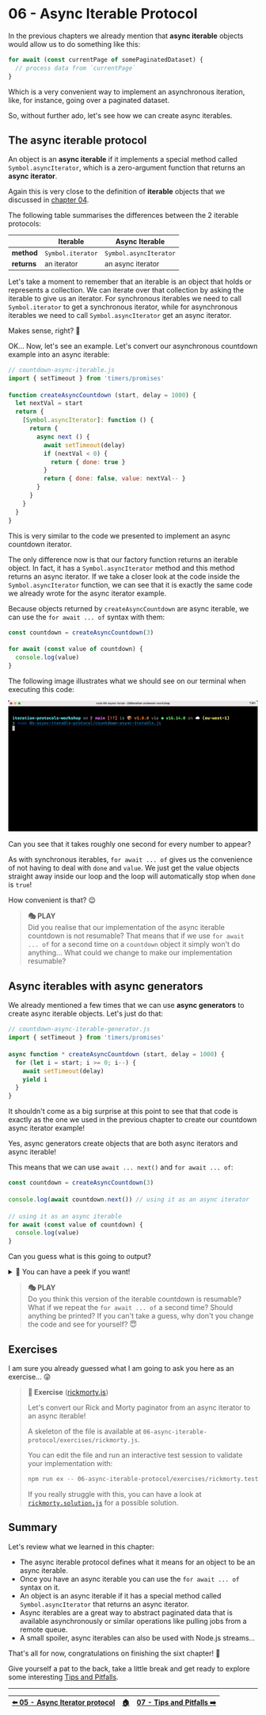 # 06 - Async Iterable Protocol

In the previous chapters we already mention that **async iterable** objects would allow us to do something like this:

```js
for await (const currentPage of somePaginatedDataset) {
  // process data from `currentPage`
}
```

Which is a very convenient way to implement an asynchronous iteration, like, for instance, going over a paginated dataset.

So, without further ado, let's see how we can create async iterables.


## The async iterable protocol

An object is an **async iterable** if it implements a special method called `Symbol.asyncIterator`, which is a zero-argument function that returns an **async iterator**.

Again this is very close to the definition of **iterable** objects that we discussed in [chapter 04](/04-iterable-protocol/README.md).

The following table summarises the differences between the 2 iterable protocols:

|             | **Iterable**      | **Async Iterable**     |
|-------------|-------------------|------------------------|
| **method**  | `Symbol.iterator` | `Symbol.asyncIterator` |
| **returns** | an iterator       | an async iterator      |

Let's take a moment to remember that an iterable is an object that holds or represents a collection. We can iterate over that collection by asking the iterable to give us an iterator. For synchronous iterables we need to call `Symbol.iterator` to get a synchronous iterator, while for asynchronous iterables we need to call `Symbol.asyncIterator` get an async iterator.

Makes sense, right? 🤗

OK... Now, let's see an example. Let's convert our asynchronous countdown example into an async iterable:

```js
// countdown-async-iterable.js
import { setTimeout } from 'timers/promises'

function createAsyncCountdown (start, delay = 1000) {
  let nextVal = start
  return {
    [Symbol.asyncIterator]: function () {
      return {
        async next () {
          await setTimeout(delay)
          if (nextVal < 0) {
            return { done: true }
          }
          return { done: false, value: nextVal-- }
        }
      }
    }
  }
}
```

This is very similar to the code we presented to implement an async countdown iterator.

The only difference now is that our factory function returns an iterable object. In fact, it has a `Symbol.asyncIterator` method and this method returns an async iterator. If we take a closer look at the code inside the `Symbol.asyncIterator` function, we can see that it is exactly the same code we already wrote for the async iterator example.

Because objects returned by `createAsyncCountdown` are async iterable, we can use the `for await ... of` syntax with them:

```js
const countdown = createAsyncCountdown(3)

for await (const value of countdown) {
  console.log(value)
}
```

The following image illustrates what we should see on our terminal when executing this code:

![Terminal showing what happens when we execute our async countdown iterable script](./images/countdown-async-iterable.gif)

Can you see that it takes roughly one second for every number to appear?

As with synchronous iterables, `for await ... of` gives us the convenience of not having to deal with `done` and `value`. We just get the value objects straight away inside our loop and the loop will automatically stop when `done` is `true`!

How convenient is that? 😉

> **🎭 PLAY**  
> Did you realise that our implementation of the async iterable countdown is not resumable? That means that if we use `for await ... of` for a second time on a `countdown` object it simply won't do anything... What could we change to make our implementation resumable?


## Async iterables with async generators

We already mentioned a few times that we can use **async generators** to create async iterable objects. Let's just do that:


```js
// countdown-async-iterable-generator.js
import { setTimeout } from 'timers/promises'

async function * createAsyncCountdown (start, delay = 1000) {
  for (let i = start; i >= 0; i--) {
    await setTimeout(delay)
    yield i
  }
}
```

It shouldn't come as a big surprise at this point to see that that code is exactly as the one we used in the previous chapter to create our countdown async iterator example!

Yes, async generators create objects that are both async iterators and async iterable!

This means that we can use `await ... next()` and `for await ... of`:

```js
const countdown = createAsyncCountdown(3)

console.log(await countdown.next()) // using it as an async iterator

// using it as an async iterable
for await (const value of countdown) {
  console.log(value)
}
```

Can you guess what is this going to output?

<details> <summary> 👀  You can have a peek if you want!</summary>

![The output of our async generator example](./images/countdown-async-iterable-generator.gif)

</details>

> **🎭 PLAY**  
> Do you think this version of the iterable countdown is resumable? What if we repeat the `for await ... of` a second time? Should anything be printed? If you can't take a guess, why don't you change the code and see for yourself? 😇


## Exercises

I am sure you already guessed what I am going to ask you here as an exercise... 😜

> **🏹 Exercise** ([rickmorty.js](/06-async-iterable-protocol/exercises/rickmorty.js))
>
> Let's convert our Rick and Morty paginator from an async iterator to an async iterable!
>
> A skeleton of the file is available at `06-async-iterable-protocol/exercises/rickmorty.js`.
>
> You can edit the file and run an interactive test session to validate your implementation with:
>
> ```bash
> npm run ex -- 06-async-iterable-protocol/exercises/rickmorty.test.js
> ```
>
> If you really struggle with this, you can have a look at [`rickmorty.solution.js`](/06-async-iterable-protocol/exercises/rickmorty.solution.js) for a possible solution.


## Summary

Let's review what we learned in this chapter:

  - The async iterable protocol defines what it means for an object to be an async iterable.
  - Once you have an async iterable you can use the `for await ... of` syntax on it.
  - An object is an async iterable if it has a special method called `Symbol.asyncIterator` that returns an async iterator.
  - Async iterables are a great way to abstract paginated data that is available asynchronously or similar operations like pulling jobs from a remote queue.
  - A small spoiler, async iterables can also be used with Node.js streams...

That's all for now, congratulations on finishing the sixt chapter! 🎉

Give yourself a pat to the back, take a little break and get ready to explore some interesting [Tips and Pitfalls](/07-tips-and-pitfalls/README.md).

---

| [⬅️ 05 - Async Iterator protocol](/05-async-iterator-protocol/README.md) | [🏠](/README.md)| [07 - Tips and Pitfalls ➡️](/07-tips-and-pitfalls/README.md)|
|:--------------|:------:|------------------------------------------------:|
